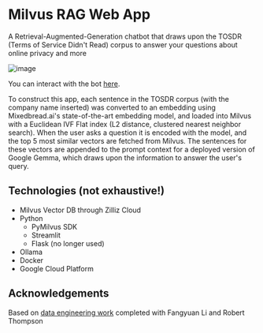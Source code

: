 # Milvus RAG Web App

A Retrieval-Augmented-Generation chatbot that draws upon the TOSDR (Terms of Service Didn't Read) corpus to answer your questions about online privacy and more

![image](https://github.com/user-attachments/assets/ca80583f-990a-4cd4-9917-417cec851f16)

You can interact with the bot [here](https://milvus-rag-web-app-264286705270.us-central1.run.app/).

To construct this app, each sentence in the TOSDR corpus (with the company name inserted) was converted to an embedding using Mixedbread.ai's state-of-the-art embedding model, and loaded into Milvus with a Euclidean IVF Flat index (L2 distance, clustered nearest neighbor search). When the user asks a question it is encoded with the model, and the top 5 most similar vectors are fetched from Milvus. The sentences for these vectors are appended to the prompt context for a deployed version of Google Gemma, which draws upon the information to answer the user's query.

## Technologies (not exhaustive!)

- Milvus Vector DB through Zilliz Cloud
- Python
  - PyMilvus SDK
  - Streamlit
  - Flask (no longer used)
- Ollama
- Docker
- Google Cloud Platform

## Acknowledgements

Based on [data engineering work](https://github.com/ijyliu/data-engineering-project) completed with Fangyuan Li and Robert Thompson
